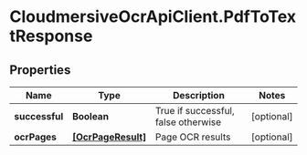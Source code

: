 # CloudmersiveOcrApiClient.PdfToTextResponse

## Properties
Name | Type | Description | Notes
------------ | ------------- | ------------- | -------------
**successful** | **Boolean** | True if successful, false otherwise | [optional] 
**ocrPages** | [**[OcrPageResult]**](OcrPageResult.md) | Page OCR results | [optional] 


